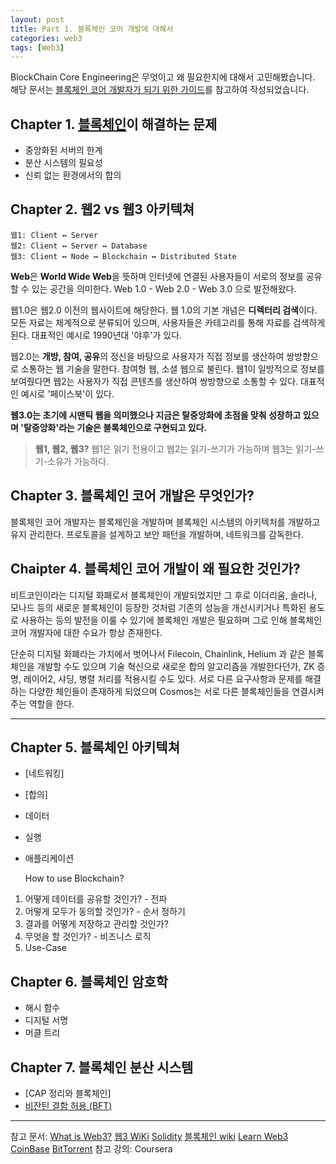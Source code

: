 ```yaml
---
layout: post
title: Part 1. 블록체인 코어 개발에 대해서 
categories: web3
tags: [Web3]
---
```

BlockChain Core Engineering은 무엇이고 왜 필요한지에 대해서 고민해봤습니다.
해당 문서는 [블록체인 코어 개발자가 되기 위한 가이드](https://bharvest.notion.site/B-Harvest-22cc1352439b80f4bcbdc24103c2d07b)를 참고하여 작성되었습니다.

## Chapter 1. [블록체인](https://devjzen.github.io/web3/2025/07/19/%EB%B8%94%EB%A1%9D%EC%B2%B4%EC%9D%B8.html)이 해결하는 문제

- 중앙화된 서버의 한계
- 분산 시스템의 필요성
- 신뢰 없는 환경에서의 합의

## Chapter 2. 웹2 vs 웹3 아키텍쳐

    웹1: Client ↔ Server
	웹2: Client ↔ Server ↔ Database
	웹3: Client ↔ Node ↔ Blockchain ↔ Distributed State

**Web**은 **World Wide Web**을 뜻하며 인터넷에 연결된 사용자들이 서로의 정보를 공유할 수 있는 공간을 의미한다. Web 1.0 - Web 2.0 - Web 3.0 으로 발전해왔다.

웹1.0은 웹2.0 이전의 웹사이트에 해당한다. 웹 1.0의 기본 개념은 **디렉터리 검색**이다. 모든 자료는 체계적으로 분류되어 있으며, 사용자들은 카테고리를 통해 자료를 검색하게 된다. 대표적인 예시로 1990년대 '야후'가 있다.

웹2.0는 **개방, 참여, 공유**의 정신을 바탕으로 사용자가 직접 정보를 생산하여 쌍방향으로 소통하는 웹 기술을 말한다. 참여형 웹, 소셜 웹으로 불린다. 웹1이 일방적으로 정보를 보여줬다면 웹2는 사용자가 직접 콘텐츠를 생산하여 쌍방향으로 소통할 수 있다. 대표적인 예시로 '페이스북'이 있다.

**웹3.0는 초기에 시맨틱 웹을 의미했으나 지금은 탈중앙화에 초점을 맞춰 성장하고 있으며 '탈중앙화'라는 기술은 블록체인으로 구현되고 있다.**

> **웹1, 웹2, 웹3?**
> 웹1은 읽기 전용이고
> 웹2는 읽기-쓰기가 가능하며
> 웹3는 읽기-쓰기-소유가 가능하다.

## Chapter 3. 블록체인 코어 개발은 무엇인가?

블록체인 코어 개발자는 블록체인을 개발하며 블록체인 시스템의 아키텍처를 개발하고 유지 관리한다. 프로토콜을 설계하고 보안 패턴을 개발하며, 네트워크를 감독한다.

## Chaipter 4. 블록체인 코어 개발이 왜 필요한 것인가?

비트코인이라는 디지털 화폐로서 블록체인이 개발되었지만 그 후로 이더리움, 솔라나, 모나드 등의 새로운 블록체인이 등장한 것처럼 기존의 성능을 개선시키거나 특화된 용도로 사용하는 등의 발전을 이룰 수 있기에 블록체인 개발은 필요하며 그로 인해 블록체인 코어 개발자에 대한 수요가 항상 존재한다.

단순히 디지털 화폐라는 가치에서 벗어나서 Filecoin, Chainlink, Helium 과 같은 블록체인을 개발할 수도 있으며 기술 혁신으로 새로운 합의 알고리즘을 개발한다던가, ZK 증명, 레이어2, 샤딩, 병렬 처리를 적용시킬 수도 있다. 서로 다른 요구사항과 문제를 해결하는 다양한 체인들이 존재하게 되었으며 Cosmos는 서로 다른 블록체인들을 연결시켜주는 역할을 한다.

---

## Chapter 5. 블록체인 아키텍쳐

- [네트워킹]
- [합의]
- 데이터
- 실행
- 애플리케이션

  How to use Blockchain?

1. 어떻게 데이터를 공유할 것인가? - 전파
2. 어떻게 모두가 동의할 것인가? - 순서 정하기
3. 결과를 어떻게 저장하고 관리할 것인가?
4. 무엇을 할 것인가? - 비즈니스 로직
5. Use-Case

## Chapter 6. 블록체인 암호학

- 해시 함수
- 디지털 서명
- 머클 트리

## Chapter 7. 블록체인 분산 시스템

- [CAP 정리와 블록체인]
- [비잔틴 결함 허용 (BFT)]()

---

참고 문서: [What is Web3?](https://ethereum.org/ko/web3/) [웹3 WiKi](https://ko.wikipedia.org/wiki/%EC%9B%B93) [Solidity](https://docs.soliditylang.org/en/v0.8.12/introduction-to-smart-contracts.html) [블록체인 wiki](https://ko.wikipedia.org/wiki/%EB%B8%94%EB%A1%9D%EC%B2%B4%EC%9D%B8) [Learn Web3](https://learn.metamask.io/ko/overview) [CoinBase](https://www.coinbase.com/learn/crypto-glossary/what-are-layer-3-blockchains-and-what-is-the-difference-with-layer-2-blockchains) [BitTorrent](https://github.com/bittorrent)
참고 강의: Coursera
